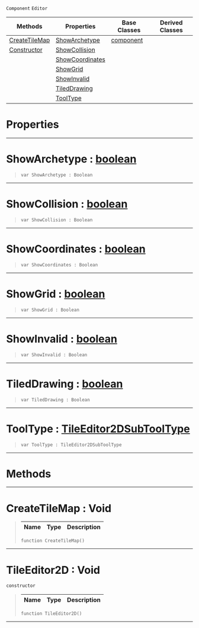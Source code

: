  `Component` `Editor`



|Methods|Properties|Base Classes|Derived Classes|
|---|---|---|---|
|[ CreateTileMap](https://github.com/PlasmaEngine/PlasmaDocs/tree/master/docs/C%2B%2B/code_reference/class_reference/tileeditor2d.markdown#createtilemap-void)|[ ShowArchetype](https://github.com/PlasmaEngine/PlasmaDocs/tree/master/docs/C%2B%2B/code_reference/class_reference/tileeditor2d.markdown#showarchetype-plasma-engin)|[component](https://github.com/PlasmaEngine/PlasmaDocs/tree/master/docs/C%2B%2B/code_reference/class_reference/component.markdown)| |
|[ Constructor](https://github.com/PlasmaEngine/PlasmaDocs/tree/master/docs/C%2B%2B/code_reference/class_reference/tileeditor2d.markdown#tileeditor2d-void)|[ ShowCollision](https://github.com/PlasmaEngine/PlasmaDocs/tree/master/docs/C%2B%2B/code_reference/class_reference/tileeditor2d.markdown#showcollision-plasma-engin)| | |
| |[ ShowCoordinates](https://github.com/PlasmaEngine/PlasmaDocs/tree/master/docs/C%2B%2B/code_reference/class_reference/tileeditor2d.markdown#showcoordinates-plasma-eng)| | |
| |[ ShowGrid](https://github.com/PlasmaEngine/PlasmaDocs/tree/master/docs/C%2B%2B/code_reference/class_reference/tileeditor2d.markdown#showgrid-plasma-engine-doc)| | |
| |[ ShowInvalid](https://github.com/PlasmaEngine/PlasmaDocs/tree/master/docs/C%2B%2B/code_reference/class_reference/tileeditor2d.markdown#showinvalid-plasma-engine)| | |
| |[ TiledDrawing](https://github.com/PlasmaEngine/PlasmaDocs/tree/master/docs/C%2B%2B/code_reference/class_reference/tileeditor2d.markdown#tileddrawing-plasma-engine)| | |
| |[ ToolType](https://github.com/PlasmaEngine/PlasmaDocs/tree/master/docs/C%2B%2B/code_reference/class_reference/tileeditor2d.markdown#tooltype-plasma-engine-doc)| | |


 #  Properties


---  
 #  ShowArchetype : [boolean](https://github.com/PlasmaEngine/PlasmaDocs/tree/master/docs/C%2B%2B/code_reference/lightning_base_types/boolean.markdown)

> 
> ``` lang=cpp, name=Lightning
> var ShowArchetype : Boolean


---  
 #  ShowCollision : [boolean](https://github.com/PlasmaEngine/PlasmaDocs/tree/master/docs/C%2B%2B/code_reference/lightning_base_types/boolean.markdown)

> 
> ``` lang=cpp, name=Lightning
> var ShowCollision : Boolean


---  
 #  ShowCoordinates : [boolean](https://github.com/PlasmaEngine/PlasmaDocs/tree/master/docs/C%2B%2B/code_reference/lightning_base_types/boolean.markdown)

> 
> ``` lang=cpp, name=Lightning
> var ShowCoordinates : Boolean


---  
 #  ShowGrid : [boolean](https://github.com/PlasmaEngine/PlasmaDocs/tree/master/docs/C%2B%2B/code_reference/lightning_base_types/boolean.markdown)

> 
> ``` lang=cpp, name=Lightning
> var ShowGrid : Boolean


---  
 #  ShowInvalid : [boolean](https://github.com/PlasmaEngine/PlasmaDocs/tree/master/docs/C%2B%2B/code_reference/lightning_base_types/boolean.markdown)

> 
> ``` lang=cpp, name=Lightning
> var ShowInvalid : Boolean


---  
 #  TiledDrawing : [boolean](https://github.com/PlasmaEngine/PlasmaDocs/tree/master/docs/C%2B%2B/code_reference/lightning_base_types/boolean.markdown)

> 
> ``` lang=cpp, name=Lightning
> var TiledDrawing : Boolean


---  
 #  ToolType : [TileEditor2DSubToolType](https://github.com/PlasmaEngine/PlasmaDocs/tree/master/docs/C%2B%2B/code_reference/enum_reference.markdown#tileeditor2dsubtooltype)

> 
> ``` lang=cpp, name=Lightning
> var ToolType : TileEditor2DSubToolType


---  
 #  Methods


---  
 #  CreateTileMap : Void

> 
> |Name|Type|Description|
> |---|---|---|
> ``` lang=cpp, name=Lightning
> function CreateTileMap()
> ``` 


---  
 #  TileEditor2D : Void

 `constructor`

> 
> |Name|Type|Description|
> |---|---|---|
> ``` lang=cpp, name=Lightning
> function TileEditor2D()
> ``` 


---  
 

 